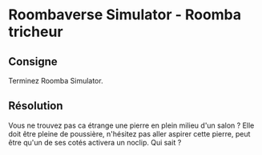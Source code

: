# Roombaverse Simulator - Roomba tricheur

## Consigne

Terminez Roomba Simulator.

## Résolution

Vous ne trouvez pas ca étrange une pierre en plein milieu d'un salon ? Elle doit être pleine de poussière, n'hésitez pas aller aspirer cette pierre, peut être qu'un de ses cotés activera un noclip. Qui sait ?

